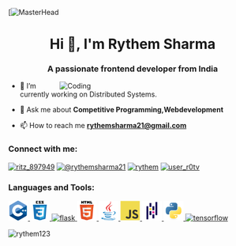 [![MasterHead](https://github.com/Akshay090/svg-banners/blob/master/SVG/origin/origin.svg)
<h1 align="center">Hi 👋, I'm Rythem Sharma</h1>
<h3 align="center">A passionate frontend developer from India</h3>
<img align="right" alt="Coding" width="400"src="https://raw.githubusercontent.com/TheDudeThatCode/TheDudeThatCode/master/Assets/Developer.gif">

- 🌱 I’m currently working on Distributed Systems.

- 💬 Ask me about **Competitive Programming,Webdevelopment**

- 📫 How to reach me **rythemsharma21@gmail.com**

<h3 align="left">Connect with me:</h3>
<p align="left">
<a href="https://www.codechef.com/users/ritz_897949" target="blank"><img align="center" src="https://cdn.jsdelivr.net/npm/simple-icons@3.1.0/icons/codechef.svg" alt="ritz_897949" height="30" width="40" /></a>
<a href="https://www.hackerrank.com/@rythemsharma21" target="blank"><img align="center" src="https://raw.githubusercontent.com/rahuldkjain/github-profile-readme-generator/master/src/images/icons/Social/hackerrank.svg" alt="@rythemsharma21" height="30" width="40" /></a>
<a href="https://www.leetcode.com/rythem" target="blank"><img align="center" src="https://raw.githubusercontent.com/rahuldkjain/github-profile-readme-generator/master/src/images/icons/Social/leet-code.svg" alt="rythem" height="30" width="40" /></a>
<a href="https://auth.geeksforgeeks.org/user/user_r0tv" target="blank"><img align="center" src="https://raw.githubusercontent.com/rahuldkjain/github-profile-readme-generator/master/src/images/icons/Social/geeks-for-geeks.svg" alt="user_r0tv" height="30" width="40" /></a>
</p>

<h3 align="left">Languages and Tools:</h3>
<p align="left"> <a href="https://www.w3schools.com/cpp/" target="_blank" rel="noreferrer"> <img src="https://raw.githubusercontent.com/devicons/devicon/master/icons/cplusplus/cplusplus-original.svg" alt="cplusplus" width="40" height="40"/> </a> <a href="https://www.w3schools.com/css/" target="_blank" rel="noreferrer"> <img src="https://raw.githubusercontent.com/devicons/devicon/master/icons/css3/css3-original-wordmark.svg" alt="css3" width="40" height="40"/> </a> <a href="https://flask.palletsprojects.com/" target="_blank" rel="noreferrer"> <img src="https://www.vectorlogo.zone/logos/pocoo_flask/pocoo_flask-icon.svg" alt="flask" width="40" height="40"/> </a> <a href="https://www.w3.org/html/" target="_blank" rel="noreferrer"> <img src="https://raw.githubusercontent.com/devicons/devicon/master/icons/html5/html5-original-wordmark.svg" alt="html5" width="40" height="40"/> </a> <a href="https://www.java.com" target="_blank" rel="noreferrer"> <img src="https://raw.githubusercontent.com/devicons/devicon/master/icons/java/java-original.svg" alt="java" width="40" height="40"/> </a> <a href="https://developer.mozilla.org/en-US/docs/Web/JavaScript" target="_blank" rel="noreferrer"> <img src="https://raw.githubusercontent.com/devicons/devicon/master/icons/javascript/javascript-original.svg" alt="javascript" width="40" height="40"/> </a> <a href="https://pandas.pydata.org/" target="_blank" rel="noreferrer"> <img src="https://raw.githubusercontent.com/devicons/devicon/2ae2a900d2f041da66e950e4d48052658d850630/icons/pandas/pandas-original.svg" alt="pandas" width="40" height="40"/> </a> <a href="https://www.python.org" target="_blank" rel="noreferrer"> <img src="https://raw.githubusercontent.com/devicons/devicon/master/icons/python/python-original.svg" alt="python" width="40" height="40"/> </a> <a href="https://www.tensorflow.org" target="_blank" rel="noreferrer"> <img src="https://www.vectorlogo.zone/logos/tensorflow/tensorflow-icon.svg" alt="tensorflow" width="40" height="40"/> </a> </p>

<p><img align="center" src="https://github-readme-stats.vercel.app/api/top-langs?username=rythem123&show_icons=true&locale=en&layout=compact" alt="rythem123" /></p>
